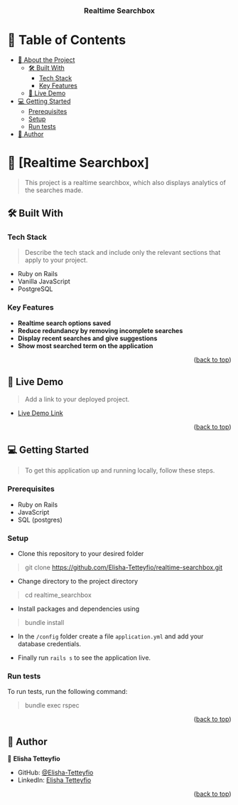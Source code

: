 <div align="center">
  <h3><b>Realtime Searchbox</b></h3>
</div>

# 📗 Table of Contents

- [📖 About the Project](#about-project)
  - [🛠 Built With](#built-with)
    - [Tech Stack](#tech-stack)
    - [Key Features](#key-features)
  - [🚀 Live Demo](#live-demo)
- [💻 Getting Started](#getting-started)
  - [Prerequisites](#prerequisites)
  - [Setup](#setup)
  - [Run tests](#run-tests)
- [👥 Author](#authors)

# 📖 [Realtime Searchbox] <a name="about-project"></a>

> This project is a realtime searchbox, which also displays analytics of the searches made.


## 🛠 Built With <a name="built-with"></a>

### Tech Stack <a name="tech-stack"></a>

> Describe the tech stack and include only the relevant sections that apply to your project.
* Ruby on Rails
* Vanilla JavaScript
* PostgreSQL

### Key Features <a name="key-features"></a>

- **Realtime search options saved**
- **Reduce redundancy by removing incomplete searches**
- **Display recent searches and give suggestions**
- **Show most searched term on the application**

<p align="right">(<a href="#readme-top">back to top</a>)</p>

<!-- LIVE DEMO -->

## 🚀 Live Demo <a name="live-demo"></a>

> Add a link to your deployed project.

- [Live Demo Link](https://realtime-searchbox.onrender.com/)

<p align="right">(<a href="#readme-top">back to top</a>)</p>

<!-- GETTING STARTED -->

## 💻 Getting Started <a name="getting-started"></a>

> To get this application up and running locally, follow these steps.

### Prerequisites

- Ruby on Rails
- JavaScript
- SQL (postgres)

### Setup

- Clone this repository to your desired folder
> git clone https://github.com/Elisha-Tetteyfio/realtime-searchbox.git

- Change directory to the project directory
> cd realtime_searchbox

- Install packages and dependencies using
> bundle install

- In the `/config` folder create a file `application.yml` and add your database credentials.

- Finally run `rails s` to see the application live.


### Run tests

To run tests, run the following command:
> bundle exec rspec

<p align="right">(<a href="#readme-top">back to top</a>)</p>

<!-- AUTHORS -->

## 👥 Author <a name="authors"></a>

👤 **Elisha Tetteyfio**

- GitHub: [@Elisha-Tetteyfio](https://github.com/Elisha-Tetteyfio)
- LinkedIn: [Elisha Tetteyfio](https://linkedin.com/in/elisha-tetteyfio)

<p align="right">(<a href="#readme-top">back to top</a>)</p>
